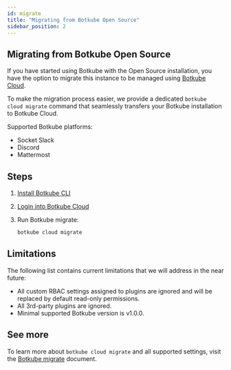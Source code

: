 ```yaml
---
id: migrate
title: "Migrating from Botkube Open Source"
sidebar_position: 2
---
```


## Migrating from Botkube Open Source

If you have started using Botkube with the Open Source installation, you have the option to migrate this instance to be managed using [Botkube Cloud](https://app.botkube.io/).

To make the migration process easier, we provide a dedicated `botkube cloud migrate` command that seamlessly transfers your Botkube installation to Botkube Cloud.

Supported Botkube platforms:

- Socket Slack
- Discord
- Mattermost

## Steps

1. [Install Botkube CLI](./getting-started.mdx#installation)
2. [Login into Botkube Cloud](./getting-started.mdx#first-use)
3. Run Botkube migrate:

   ```bash
   botkube cloud migrate
   ```

## Limitations

The following list contains current limitations that we will address in the near future:

- All custom RBAC settings assigned to plugins are ignored and will be replaced by default read-only permissions.
- All 3rd-party plugins are ignored.
- Minimal supported Botkube version is v1.0.0.

## See more

To learn more about `botkube cloud migrate` and all supported settings, visit the [Botkube migrate](./commands/botkube_migrate.md) document.
